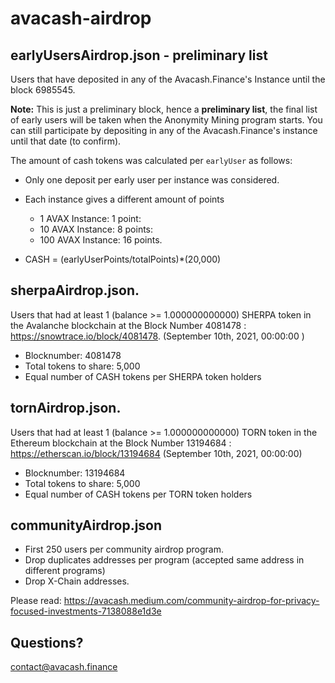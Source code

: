 # avacash-airdrop

## earlyUsersAirdrop.json - preliminary list
Users that have deposited in any of the Avacash.Finance's Instance until the block 6985545.

**Note:** This is just a preliminary block, hence a **preliminary list**, the final list of early users will be taken when the Anonymity Mining program starts. You can still participate by depositing in any of the Avacash.Finance's instance until that date (to confirm).

The amount of cash tokens was calculated per `earlyUser` as follows:
- Only one deposit per early user per instance was considered.
- Each instance gives a different amount of points
  - 1 AVAX Instance: 1 point:
  - 10 AVAX Instance: 8 points:
  - 100 AVAX Instance: 16 points.

- CASH = (earlyUserPoints/totalPoints)*(20,000)

## sherpaAirdrop.json.
Users that had at least 1 (balance >= 1.000000000000) SHERPA token in the Avalanche blockchain at the Block Number 4081478 : https://snowtrace.io/block/4081478. (September 10th, 2021, 00:00:00 )

- Blocknumber: 4081478
- Total tokens to share: 5,000
- Equal number of CASH tokens per SHERPA token holders

## tornAirdrop.json.
Users that had at least 1 (balance >= 1.000000000000) TORN token in the Ethereum blockchain at the Block Number 13194684 : https://etherscan.io/block/13194684
(September 10th, 2021, 00:00:00)

- Blocknumber: 13194684
- Total tokens to share: 5,000
- Equal number of CASH tokens per TORN token holders

## communityAirdrop.json
- First 250 users per community airdrop program.
- Drop duplicates addresses per program (accepted same address in different programs)
- Drop X-Chain addresses.

Please read: https://avacash.medium.com/community-airdrop-for-privacy-focused-investments-7138088e1d3e

## Questions?
contact@avacash.finance
